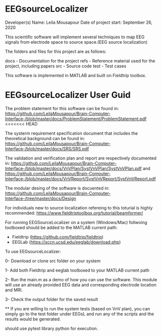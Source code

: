 # EEGsourceLocalizer

Developer(s) Name: Leila Mousapour
Date of project start: September 26, 2020

This scientific software will implement several techniques to map EEG signals from electrode space to source space.(EEG source localization)

The folders and files for this project are as follows:

docs - Documentation for the project
refs - Reference material used for the project, including papers
src - Source code
test - Test cases

This software is implemented in MATLAB and built on Fieldtrip toolbox.

# EEGsourceLocalizer User Guid

The problem statement for this software can be found in: 
https://github.com/LeilaMousapour/Brain-Computer-Interface-/blob/master/docs/ProblemStatement/ProblemStatement.pdf
<<<<<<< HEAD

The systerm requirement specification document that includes the theoretical background can be found in: 
https://github.com/LeilaMousapour/Brain-Computer-Interface-/blob/master/docs/SRS/SRS.pdf

The validation and verification plan and report are respectively documented in:
https://github.com/LeilaMousapour/Brain-Computer-Interface-/blob/master/docs/VnVPlan/SystVnVPlan/SystVnVPlan.pdf
and 
https://github.com/LeilaMousapour/Brain-Computer-Interface-/blob/master/docs/VnVReport/SystVnVReport/SystVnVReport.pdf

The modular desing of the software is docuented in: 
https://github.com/LeilaMousapour/Brain-Computer-Interface-/tree/master/docs/Design

For individuals new to source localization refereing to this toturial is highly recommended:
https://www.fieldtriptoolbox.org/tutorial/beamformer/


For running EEGSourceLocalizer on a system (Windows/Mac) follwoing toolboxed should be added to the MATLAB current path:
- Fieldtrip (https://github.com/fieldtrip/fieldtrip)
- EEGLab (https://sccn.ucsd.edu/eeglab/download.php)


To use EEGsourceLocalizer:

0- Download or clone src folder on your system

1- Add both Fieldtrip and eeglab toolboxed to your MATLAB current path

2- Run the main.m as a demo of how you can use the software. This module will use an already provided EEG data and corresponding electrode location and MRI.

3- Check the output folder for the saved result

** If you are willing to run the system tests (based on VnV plan), you can simply go to the test folder under EEGsL and run any of the scripts and the results would be generated.

should use pytest library python for execution.


